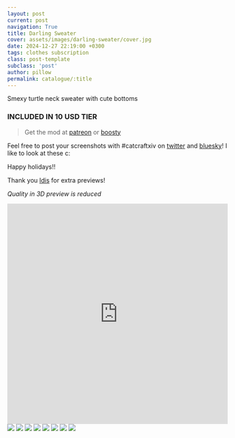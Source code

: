 ```yaml
---
layout: post
current: post
navigation: True
title: Darling Sweater
cover: assets/images/darling-sweater/cover.jpg
date: 2024-12-27 22:19:00 +0300
tags: clothes subscription
class: post-template
subclass: 'post'
author: pillow
permalink: catalogue/:title
---
```


Smexy turtle neck sweater with cute bottoms 

### INCLUDED IN 10 USD TIER

> Get the mod at [patreon](https://www.patreon.com/posts/darling-sweater-118783566) or [boosty](https://boosty.to/miaumori/posts/0f95f34b-489b-43cd-bf53-8033db83581f)

Feel free to post your screenshots with #catcraftxiv on [twitter](https://x.com/hashtag/catcraftxiv?src=hashtag_click) and [bluesky](https://bsky.app/hashtag/catcraftxiv)! I like to look at these c:

Happy holidays!!

Thank you [Idis](https://x.com/idisxiv) for extra previews!

*Quality in 3D preview is reduced*
<iframe src="https://catcraftxiv.github.io/assets/images/darling-sweater/preview.html" frameborder="0" allowfullscreen="true" style="width: 100%;aspect-ratio: 1/1;"></iframe>
<img src="/assets/images/darling-sweater/ffxiv_dx11 2024-12-27 15-23-30 Maya Adorable Gameplay_edit.jpg"/>
<img src="/assets/images/darling-sweater/ffxiv_dx11 2024-12-27 15-30-03 Maya Adorable Gameplay_edit.jpg"/>
<img src="/assets/images/darling-sweater/ffxiv_dx11 2024-12-27 15-32-33 Maya Adorable Gameplay_edit.jpg"/>
<img src="/assets/images/darling-sweater/ffxiv_dx11 2024-12-27 15-35-43 Maya Adorable Gameplay_edit.jpg"/>
<img src="/assets/images/darling-sweater/ffxiv_dx11 2024-12-27 14-50-10 Maya Adorable Gameplay_edit.jpg"/>
<img src="/assets/images/darling-sweater/ffxiv_dx11_2024-12-27_11-40-09.jpg"/>
<img src="/assets/images/darling-sweater/ffxiv_dx11_2024-12-27_11-41-26.jpg"/>
<img src="/assets/images/darling-sweater/ffxiv_dx11_2024-12-27_11-37-57.jpg"/>